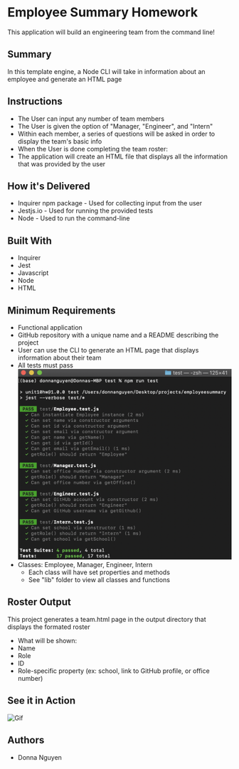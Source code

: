 # Employee Summary Homework
This application will build an engineering team from the command line! 

## Summary
In this template engine, a Node CLI will take in information about an employee and generate an HTML page

## Instructions
* The User can input any number of team members
 * The User is given the option of "Manager, "Engineer", and "Intern"
 * Within each member, a series of questions will be asked in order to display the team's basic info
* When the User is done completing the team roster:
 * The application will create an HTML file that displays all the information that was provided by the user

 ## How it's Delivered
 * Inquirer npm package - Used for collecting input from the user
 * Jestjs.io - Used for running the provided tests
 * Node - Used to run the command-line

 ## Built With
 * Inquirer
 * Jest
 * Javascript
 * Node
 * HTML

## Minimum Requirements
* Functional application
* GitHub repository with a unique name and a README describing the project
* User can use the CLI to generate an HTML page that displays information about their team
* All tests must pass
![Picture](https://github.com/donnaxnguyen/employeesummary/blob/master/screenshots%20and%20team/screenshot-test.png)
* Classes: Employee, Manager, Engineer, Intern
  * Each class will have set properties and methods
  * See "lib" folder to view all classes and functions

## Roster Output
This project generates a team.html page in the output directory that displays the formated roster
* What will be shown:
 * Name
 * Role
 * ID
 * Role-specific property (ex: school, link to GitHub profile, or office number)


## See it in Action
![Gif](https://github.com/donnaxnguyen/employeesummary/blob/master/screenshots%20and%20team/working%20commandline.gif)

 ## Authors
 * Donna Nguyen

